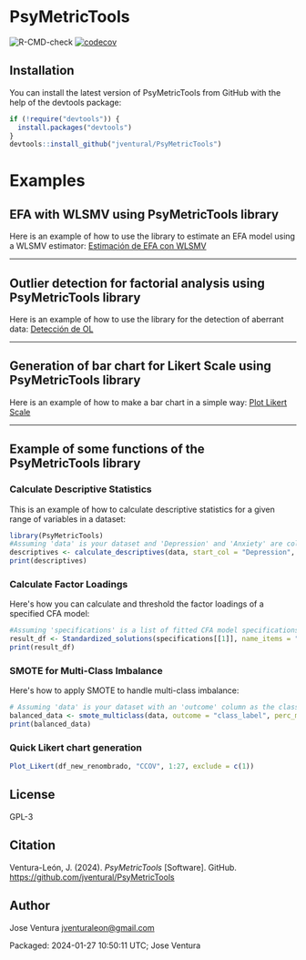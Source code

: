 # PsyMetricTools

![R-CMD-check](https://github.com/username/PsyMetricTools/workflows/R-CMD-check/badge.svg)
[![codecov](https://codecov.io/gh/username/PsyMetricTools/branch/master/graph/badge.svg)](https://codecov.io/gh/username/PsyMetricTools)

## Installation
You can install the latest version of PsyMetricTools from GitHub with the help of the devtools package:
```r
if (!require("devtools")) {
  install.packages("devtools")
}
devtools::install_github("jventural/PsyMetricTools")
```

# Examples

## EFA with WLSMV using PsyMetricTools library
Here is an example of how to use the library to estimate an EFA model using a WLSMV estimator:
[Estimación de EFA con WLSMV](https://rpubs.com/jventural/EFA_Estimador_WLSMV)

-----

## Outlier detection for factorial analysis using PsyMetricTools library
Here is an example of how to use the library for the detection of aberrant data:
[Detección de OL](https://rpubs.com/jventural/Deteccion_OL_AF)

-----

## Generation of bar chart for Likert Scale using PsyMetricTools library
Here is an example of how to make a bar chart in a simple way:
[Plot Likert Scale](https://rpubs.com/jventural/Plot_Likert_Scale)

-----


## Example of some functions of the PsyMetricTools library
### Calculate Descriptive Statistics
This is an example of how to calculate descriptive statistics for a given range of variables in a dataset:
```r
library(PsyMetricTools)
#Assuming 'data' is your dataset and 'Depression' and 'Anxiety' are column names
descriptives <- calculate_descriptives(data, start_col = "Depression", end_col = "Anxiety")
print(descriptives)
```
### Calculate Factor Loadings
Here's how you can calculate and threshold the factor loadings of a specified CFA model:
```r
#Assuming 'specifications' is a list of fitted CFA model specifications
result_df <- Standardized_solutions(specifications[[1]], name_items = "CCOV", apply_threshold = TRUE)
print(result_df)
```

### SMOTE for Multi-Class Imbalance
Here's how to apply SMOTE to handle multi-class imbalance:
```r
# Assuming 'data' is your dataset with an 'outcome' column as the class label
balanced_data <- smote_multiclass(data, outcome = "class_label", perc_maj = 100, k = 5)
print(balanced_data)
```

### Quick Likert chart generation
```r
Plot_Likert(df_new_renombrado, "CCOV", 1:27, exclude = c(1))
```

## License
GPL-3

## Citation
Ventura-León, J. (2024). _PsyMetricTools_ [Software]. GitHub. https://github.com/jventural/PsyMetricTools

## Author
Jose Ventura jventuraleon@gmail.com

Packaged: 2024-01-27 10:50:11 UTC; Jose Ventura
